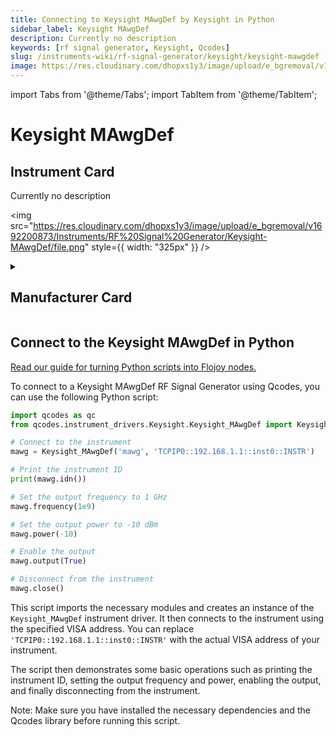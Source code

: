 ```yaml
---
title: Connecting to Keysight MAwgDef by Keysight in Python
sidebar_label: Keysight MAwgDef
description: Currently no description
keywords: [rf signal generator, Keysight, Qcodes]
slug: /instruments-wiki/rf-signal-generator/keysight/keysight-mawgdef
image: https://res.cloudinary.com/dhopxs1y3/image/upload/e_bgremoval/v1692200873/Instruments/RF%20Signal%20Generator/Keysight-MAwgDef/file.png
---
```


import Tabs from '@theme/Tabs';
import TabItem from '@theme/TabItem';

# Keysight MAwgDef

## Instrument Card

<div className="flex">

<div>

Currently no description

</div>

<img src="https://res.cloudinary.com/dhopxs1y3/image/upload/e_bgremoval/v1692200873/Instruments/RF%20Signal%20Generator/Keysight-MAwgDef/file.png" style={{ width: "325px" }} />

</div>

<details>
<summary><h2>Manufacturer Card</h2></summary>

<img src="https://res.cloudinary.com/dhopxs1y3/image/upload/e_bgremoval/v1692125973/Instruments/Vendor%20Logos/Keysight.png" style={{ width: "100%", height: "150px",objectFit: "cover" }} />

Keysight Technologies, or Keysight, is an American company that manufactures electronics test and measurement equipment and software. <a href="https://www.keysight.com/us/en/home.html">Website</a>.

<ul>
  <li>Headquarters: USA</li>
  <li>Yearly Revenue (millions, USD): 5420.0</li>
</ul>
</details>

## Connect to the Keysight MAwgDef in Python

[Read our guide for turning Python scripts into Flojoy nodes.](https://docs.flojoy.ai/custom-nodes/creating-custom-node/)


<Tabs>
<TabItem value="Qcodes" label="Qcodes">

To connect to a Keysight MAwgDef RF Signal Generator using Qcodes, you can use the following Python script:

```python
import qcodes as qc
from qcodes.instrument_drivers.Keysight.Keysight_MAwgDef import Keysight_MAwgDef

# Connect to the instrument
mawg = Keysight_MAwgDef('mawg', 'TCPIP0::192.168.1.1::inst0::INSTR')

# Print the instrument ID
print(mawg.idn())

# Set the output frequency to 1 GHz
mawg.frequency(1e9)

# Set the output power to -10 dBm
mawg.power(-10)

# Enable the output
mawg.output(True)

# Disconnect from the instrument
mawg.close()
```

This script imports the necessary modules and creates an instance of the `Keysight_MAwgDef` instrument driver. It then connects to the instrument using the specified VISA address. You can replace `'TCPIP0::192.168.1.1::inst0::INSTR'` with the actual VISA address of your instrument.

The script then demonstrates some basic operations such as printing the instrument ID, setting the output frequency and power, enabling the output, and finally disconnecting from the instrument.

Note: Make sure you have installed the necessary dependencies and the Qcodes library before running this script.

</TabItem>
</Tabs>